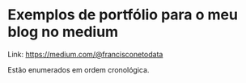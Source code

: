 # Exemplos de portfólio para o meu blog no medium

Link: https://medium.com/@francisconetodata 

Estão enumerados em ordem cronológica.
